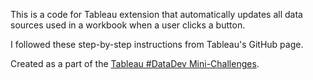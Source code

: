 This is a code for Tableau extension that automatically updates all data sources used in a workbook when a user clicks a button.

I followed these step-by-step instructions from Tableau's GitHub page.

Created as a part of the [Tableau #DataDev Mini-Challenges](https://www.tableau.com/developer/mini-challenges).

